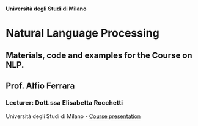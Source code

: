 #### Università degli Studi di Milano

# Natural Language Processing

## Materials, code and examples for the Course on NLP. 

## Prof. Alfio Ferrara

### Lecturer: Dott.ssa Elisabetta Rocchetti



Università degli Studi di Milano - [Course presentation](https://www.unimi.it/en/education/degree-programme-courses/2024/natural-language-processing-0)

